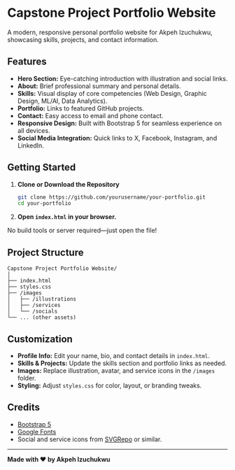 # Capstone Project Portfolio Website

A modern, responsive personal portfolio website for Akpeh Izuchukwu, showcasing skills, projects, and contact information.

## Features

- **Hero Section:** Eye-catching introduction with illustration and social links.
- **About:** Brief professional summary and personal details.
- **Skills:** Visual display of core competencies (Web Design, Graphic Design, ML/AI, Data Analytics).
- **Portfolio:** Links to featured GitHub projects.
- **Contact:** Easy access to email and phone contact.
- **Responsive Design:** Built with Bootstrap 5 for seamless experience on all devices.
- **Social Media Integration:** Quick links to X, Facebook, Instagram, and LinkedIn.

## Getting Started

1. **Clone or Download the Repository**

   ```sh
   git clone https://github.com/yourusername/your-portfolio.git
   cd your-portfolio
   ```

2. **Open `index.html` in your browser.**

No build tools or server required—just open the file!

## Project Structure

```
Capstone Project Portfolio Website/
│
├── index.html
├── styles.css
├── /images
│   ├── /illustrations
│   ├── /services
│   └── /socials
└── ... (other assets)
```

## Customization

- **Profile Info:** Edit your name, bio, and contact details in `index.html`.
- **Skills & Projects:** Update the skills section and portfolio links as needed.
- **Images:** Replace illustration, avatar, and service icons in the `/images` folder.
- **Styling:** Adjust `styles.css` for color, layout, or branding tweaks.

## Credits

- [Bootstrap 5](https://getbootstrap.com/)
- [Google Fonts](https://fonts.google.com/)
- Social and service icons from [SVGRepo](https://www.svgrepo.com/) or similar.

---

**Made with ❤️ by Akpeh Izuchukwu**

